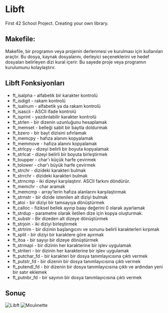 # Libft
First 42 School Project. Creating your own library.

## Makefile:

Makefile, bir programın veya projenin derlenmesi ve kurulması için kullanılan araçtır. Bu dosya, kaynak dosyalarını, derleyici seçeneklerini ve hedef dosyaları belirleyen dizi kural içerir. Bu sayede proje veya programın kurulumunu kolaylaştırır.

## Libft Fonksiyonları

- ft_isalpha - alfabetik bir karakter kontrolü
- ft_isdigit - rakam kontrolü
- ft_isalnum - alfabetik ya da rakam kontrolü
- ft_isascii - ASCII ifade kontrolü
- ft_isprint - yazdırılabilir karakter kontrolü
- ft_strlen - bir dizenin uzunluğunu hesaplamak
- ft_memset - belleği sabit bir baytla doldurmak
- ft_bzero - bir bayt dizisini sıfırlamak
- ft_memcpy - hafıza alanını kopyalamak 
- ft_memmove - hafıza alanını kopyalamak 
- ft_strlcpy - dizeyi belirli bir boyuta kopyalamak
- ft_strlcat - dizeyi belirli bir boyuta birleştirmek 
- ft_toupper - char'ı küçük harfe çevirmek
- ft_tolower - char'ı büyük harfe çevirmek
- ft_strchr - dizideki karakteri bulmak
- ft_strrchr - dizideki karakteri bulmak
- ft_strncmp - iki dizeyi karşılaştırır. ASCII farkını döndürür.
- ft_memchr - char aramak
- ft_memcmp - array'lerin hafıza alanlarını karşılaştırmak
- ft_strnstr - bir dizide istenilen alt diziyi bulmak
- ft_atoi - bir diziyi bir tamsayıya dönüştürmek
- ft_calloc - fiziksel bellek ayırıp baay değerini 0 olarak ayarlamak
- ft_strdup - parametre olarak iletilen dize için kopya oluşturmak.
- ft_substr - Bir dizeden alt dizeye dönüştürmek
- ft_strjoin - iki diziyi birleştirmek
- ft_strtrim - bir dizinin başlangıcını ve sonunu belirli karakterleri kırpmak
- ft_split - bir diziyi bir karaktere göre ayırmak
- ft_itoa - bir sayıyı bir dizeye dönüştürmek
- ft_strmapi - bir dizinin her karakterine bir işlev uygulamak
- ft_striteri - bir dizinin her karakterine bir işlev uygulamak
- ft_putchar_fd - bir karakteri bir dosya tanımlayıcısına çıktı vermek
- ft_putstr_fd - bir dizenin bir dosya tanımlayıcısına çıktı vermek
- ft_putendl_fd - bir dizenin bir dosya tanımlayıcısına çıktı ve ardından yeni bir satır eklemek
- ft_putnbr_fd - bir sayının bir dosya tanımlayıcısına çıktı vermek

## Sonuç
![Libft](https://r.resimlink.com/SQ9vRoWy.png)
![Moulınette](https://r.resimlink.com/Q4dZiofGH3t.png)
